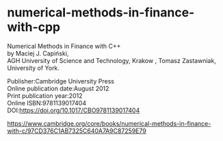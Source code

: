 # numerical-methods-in-finance-with-cpp
Numerical Methods in Finance with C++  
by Maciej J. Capiński,  
AGH University of Science and Technology, Krakow , Tomasz Zastawniak, University of York. 

Publisher:Cambridge University Press  
Online publication date:August 2012  
Print publication year:2012  
Online ISBN:9781139017404  
DOI:https://doi.org/10.1017/CBO9781139017404  

https://www.cambridge.org/core/books/numerical-methods-in-finance-with-c/97CD376C1AB7325C640A7A9C87259E79  
